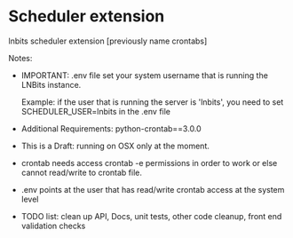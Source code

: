 # Scheduler extension

lnbits scheduler extension [previously name crontabs]

Notes: 

- IMPORTANT: .env file set your system username that is running the LNBits instance.

  Example: if the user that is running the server is 'lnbits', you need to set SCHEDULER_USER=lnbits in the .env file

- Additional Requirements: python-crontab==3.0.0
- This is a Draft: running on OSX only at the moment. 
- crontab needs access crontab -e permissions in order to work or else cannot read/write to crontab file. 
- .env points at the user that has read/write crontab access at the system level 

- TODO list: clean up API, Docs, unit tests, other code cleanup, front end validation checks
